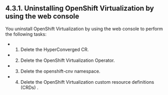 ## 4.3.1. Uninstalling OpenShift Virtualization by using the web console

You uninstall OpenShift Virtualization by using the web console to perform the following tasks:

- 1. Delete the HyperConverged CR.
- 2.  Delete the OpenShift Virtualization Operator.
- 3.  Delete the openshift-cnv namespace.
- 4.  Delete the OpenShift Virtualization custom resource definitions (CRDs) .

<!-- image -->

